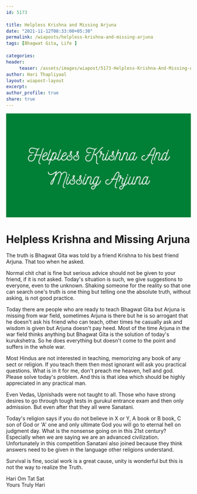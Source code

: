 ```yaml
--- 
id: 5173

title: Helpless Krishna and Missing Arjuna
date: "2021-11-12T08:33:00+05:30"
permalink: /wiaposts/helpless-krishna-and-missing-arjuna
tags: [Bhagwat Gita, Life ]    

categories: 
header:
     teaser: /assets/images/wiapost/5173-Helpless-Krishna-And-Missing-Arjuna.jpg
author: Hari Thapliyaal 
layout: wiapost-layout 
excerpt:  
author_profile: true 
share: true 
---
```


![Helpless Krishna and Missing Arjuna](/assets/images/wiapost/5173-Helpless-Krishna-And-Missing-Arjuna.jpg)     
   
# Helpless Krishna and Missing Arjuna     
   
The truth is Bhagwat Gita was told by a friend Krishna to his best friend Arjuna. That too when he asked.     
    
Normal chit chat is fine but serious advice should not be given to your friend, if it is not asked. Today's situation is such, we give suggestions to everyone, even to the unknown. Shaking someone for the reality so that one can search one's truth is one thing but telling one the absolute truth, without asking, is not good practice.     
    
Today there are people who are ready to teach Bhagwat Gita but Arjuna is missing from war field, sometimes Arjuna is there but he is so arrogant that he doesn't ask his friend who can teach, other times he casually ask and wisdom is given but Arjuna doesn't pay heed. Most of the time Arjuna in the war field thinks anything but Bhagwat Gita is the solution of today's kurukshetra. So he does everything but doesn't come to the point and suffers in the whole war.     
    
Most Hindus are not interested in teaching, memorizing any book of any sect or religion. If you teach them then most ignorant will ask you practical questions. What is in it for me, don't preach me heaven, hell and god. Please solve today's problem. And this is that idea which should be highly appreciated in any practical man.     
    
Even Vedas, Upnishads were not taught to all. Those who have strong desires to go through tough tests in gurukul entrance exam and then only admission. But even after that they all were Sanatani.     
    
Today's religion says if you do not believe in X or Y, A book or B book, C son of God or 'A' one and only ultimate God you will go to eternal hell on judgment day. What is the nonsense going on in this 21st century? Especially when we are saying we are an advanced civilization. Unfortunately in this competition Sanatani also joined because they think answers need to be given in the language other religions understand.     
    
Survival is fine, social work is a great cause, unity is wonderful but this is not the way to realize the Truth.     
    
Hari Om Tat Sat     
Yours Truly Hari    
